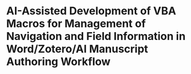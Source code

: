 # AI-Assisted Development of VBA Macros for Management of Navigation and Field Information in Word/Zotero/AI Manuscript Authoring Workflow



